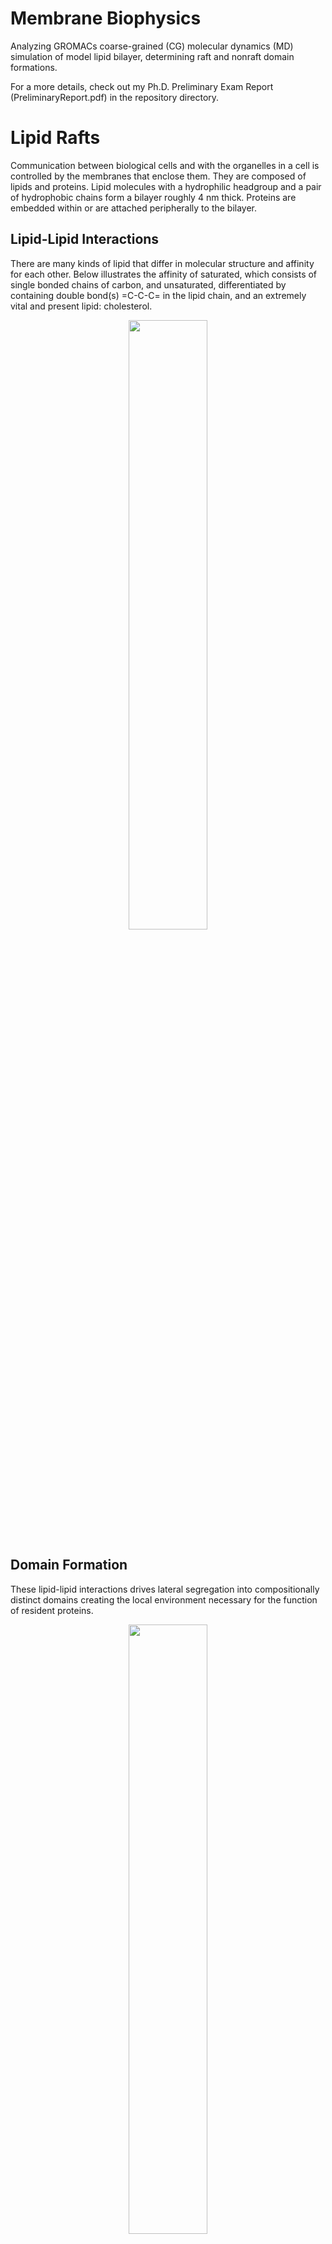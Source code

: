 # Membrane Biophysics
Analyzing GROMACs coarse-grained (CG) molecular dynamics (MD) simulation of model lipid bilayer, determining raft and nonraft domain formations. 

For a more details, check out my Ph.D. Preliminary Exam Report (PreliminaryReport.pdf) in the repository directory.

# Lipid Rafts
Communication between biological cells and with the organelles in a cell is controlled by the membranes that enclose them. They are composed of lipids and proteins. Lipid molecules with a hydrophilic headgroup and a pair of hydrophobic chains form a bilayer roughly 4 nm thick. Proteins are embedded within or are attached peripherally to the bilayer. 

## Lipid-Lipid Interactions

There are many kinds of lipid that differ in molecular structure and affinity for each other. Below illustrates the affinity of saturated, which consists of single bonded chains of carbon, and unsaturated, differentiated by containing double bond(s) =C-C-C= in the lipid chain, and an extremely vital and present lipid: cholesterol.

<p align="center">
  <img width="50%" src="https://github.com/kelleypa/Membrane-Biophysics/assets/107891103/8ebff236-7e70-49c2-a3db-0c0f39fcebee">
</p>

## Domain Formation

These lipid-lipid interactions drives lateral segregation into compositionally distinct domains creating the local environment necessary for the function of resident proteins. 
<p align="center">
  <img width="50%" src="https://github.com/kelleypa/Membrane-Biophysics/assets/107891103/f5f150d8-c8ca-4cfe-9035-dec9d378111d">
</p>

## Lipid Rafts
Lipid rafts are the most studied example. They are domains enriched in sphingolipids and cholesterol molecules tightly packed together that are envisaged as floating in a more loosely packed sea of surrounding lipid. When clustered together, the lipid raft concept posits, the signaling proteins within these nano-sized domains are triggered.

<p align="center">
  <img width="50%" src="https://github.com/kelleypa/Membrane-Biophysics/blob/main/rafts_trimmed_enhanced_reduced.gif">
</p>

# Martini Course-Grained Simulation
We calculate the trajectories of the atoms on the lipid molecules in a bilayer according to Newton’s laws in MD simulations. To allow the study of larger systems over longer timescales, we employed the CG Martini force field [http://cgmartini.nl/].

![martinilipids](https://github.com/kelleypa/Membrane-Biophysics/assets/107891103/13d73afd-5c69-4210-a9b1-a16c3c92f686)


# Domain Determination Method
## Probability of Combinations wiht Repetition of 3 different Species of Lipids 
For a fixed number of lipids comprising a leaflet of the membrane, there is a finite number of possible combinations. Thinking statistically as the sliding window is analogously to selecting a set number of colored marbles from a bag, the probability of all possible combinations without repetition is given by:

![image](https://github.com/kelleypa/Membrane-Biophysics/assets/107891103/073fc234-1473-4ece-a38d-fd835e18f035)

As an example, let’s take a nonequal mixture of three lipid types denoted as A, B, and C with a number in each leaflet. Either A or B can be thought of a CHOL and SM that have affinity for each other and tend to form domains; C can be thought of a phospholipid. Taking an simple example of only finding three lipids at one time, the possible combinations with corresponding probability is:

![image](https://github.com/kelleypa/Membrane-Biophysics/assets/107891103/b79f142c-9c0e-4ef2-9fa8-12c088396484)

The required density threshold of CHOL and SM (A/B) - rich or phospholipid (C)- rich is found by having the hypergeometric probability of all combinations choose r possible lipids inside a sliding window be ≤ 25%. In other words, we selected a 1 in 4 chance of observing a random combination that meets the given threshold for r lipids found in a sliding window as our cut-off value to determine raft-like or nonraft- like domains. Below illustrates the raft-like (red) and nonraft-like (blue) designation.

![image](https://github.com/kelleypa/Membrane-Biophysics/assets/107891103/2ea9730d-beb4-4bd6-9f9c-05a953d6ce28)

## Sliding Window
A sliding windows for which the count of individual lipids exceeds the threshold for random mixing with >75% probability were designated PSM-rich/cholesterol-rich and PC- rich depending upon content. As the simulation has periodic boundary conditions, an extension of the boundary of the simulation box allows the sliding window to start at the bottom and slide right; upon reaching the extent of the right, the sliding resets but shifts up one sliding length. Below is an example of a window sliding by a grid length such that each grid box is tallied 9 times.

![DDanimation](https://github.com/kelleypa/Membrane-Biophysics/assets/107891103/8121407f-6c4a-41fb-ad1b-078fa39f89bb)

### Voting 
The majority tally of domain type (raft or nonraft) ultimately classifies the region.

![image](https://github.com/kelleypa/Membrane-Biophysics/assets/107891103/936ff4e1-3411-478d-9f5f-631a1978878a)

## Window Size 
Lipids were assigned to PSM-rich/cholesterol-rich (raft-like) domains according to the density of their lateral distribution within the plane of each leaflet. The assignment was made by a sliding window method in which a window ~ 2.4 x 2.4 nm (containing on average 11 lipids) in size was tracked ~ 0.8 nm (average separation between lipid molecules) in each direction. A window for which the count of individual lipids exceeds the threshold for random mixing with >75% probability was designated PSM-rich/cholesterol-rich. Windows that do not satisfy this criterion were deemed to be homogeneously mixed (non-raft). The domain type for each ~ 0.8 x 0.8 nm2 area was assigned and tallied 9 separate times by the sliding window, and ultimately classified by majority vote. The lipids inside the area were correspondingly categorized. 

![image](https://github.com/kelleypa/Membrane-Biophysics/assets/107891103/b9a04343-fdba-4e7c-92b9-2a1d94ff2053)


# CG Simulation of Effect of Monounsaturated (POPC) vs Polyunsaturated (PDPC) Lipids
### Domains @ 6 μs
Toward understanding the mechanism of action for DHA on lipid raft size relied on a controlled simulation study. This method allowed us to investigate the size of SM-rich/Chol-rich raft-like domains formed in response to DHA and to analyze the associated changes in composition and order of rafts and nonrafts.
The CG simulations began with homogenously mixed bilayers composed of SM/Chol/POPC and SM/Chol/PDPC in 1:1:1 mol ratio, and SM/Chol/POPC/PDPC in 1:1:0.5:0.5 mol ratio. The propensity for SM and Chol to segregate into lipid rafts was then observed over production runs of 6 μs. The figure below shows snapshots of the upper leaflet after 6 μs of simulation for all 3 compositions of membrane. Color-coded circles indicate the lateral location of SM (red), Chol (white), POPC (yellow), and PDPC (blue) molecules, and a color coding of areas indicates the regions identified as raft-like (red) and nonraft (blue), according to the local concentration of lipid. The snapshots illustrate that the formation and size of SM-rich/Chol-rich raft-like domains are enhanced by PDPC. In SM/Chol/POPC, most of the bilayer remains nonraft, and the domains that are SM-rich/Chol-rich are small and few. An increase in the size of SM-rich/Chol-rich domains accompanies the partial replacement of POPC by PDPC in SM/Chol/POPC/PDPC, and the total substitution of POPC with PDPC in SM/Chol/PDPC results in further increase in size.

![image](https://github.com/kelleypa/Membrane-Biophysics/assets/107891103/900b1030-e62d-4b50-b6c7-4acca96e2eb8)

Check out published results: https://www.sciencedirect.com/science/article/pii/S0022316624001743
